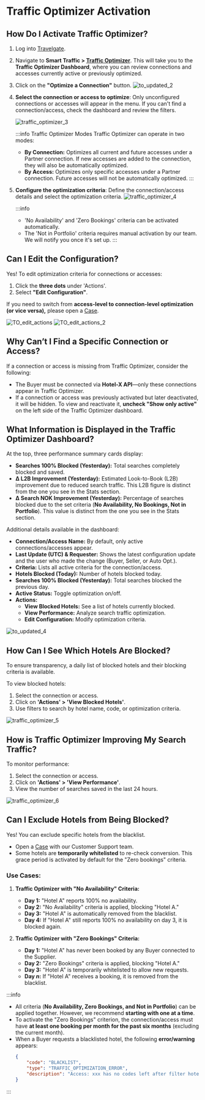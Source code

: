 ﻿---
sidebar_position: 3
---

# Traffic Optimizer Activation

## How Do I Activate Traffic Optimizer?

1. Log into [Travelgate](https://www.travelgate.com/).
2. Navigate to **Smart Traffic > [Traffic Optimizer](https://app.travelgate.com/traffic-optimizer)**. This will take you to the **Traffic Optimizer Dashboard**, where you can review connections and accesses currently active or previously optimized.
3. Click on the **"Optimize a Connection"** button.
   ![to_updated_2](https://storage.travelgate.com/kbase/to_updated_2.jpg)
4. **Select the connection or access to optimize**: Only unconfigured connections or accesses will appear in the menu. If you can't find a connection/access, check the dashboard and review the filters.

   ![traffic_optimizer_3](https://storage.travelgate.com/kbase/traffic_optimizer_3.jpg)

   :::info Traffic Optimizer Modes
   Traffic Optimizer can operate in two modes:
   - **By Connection:** Optimizes all current and future accesses under a Partner connection. If new accesses are added to the connection, they will also be automatically optimized.
   - **By Access:** Optimizes only specific accesses under a Partner connection. Future accesses will not be automatically optimized.
   :::

5. **Configure the optimization criteria**: Define the connection/access details and select the optimization criteria.
   ![traffic_optimizer_4](https://storage.travelgate.com/kbase/traffic_optimizer_4.jpg)

   :::info
   - 'No Availability' and 'Zero Bookings' criteria can be activated automatically.
   - The 'Not in Portfolio' criteria requires manual activation by our team. We will notify you once it's set up.
   :::

## Can I Edit the Configuration?

Yes! To edit optimization criteria for connections or accesses:
1. Click the **three dots** under 'Actions'.
2. Select **"Edit Configuration"**.

If you need to switch from **access-level to connection-level optimization (or vice versa),** please open a [Case](https://app.travelgate.com/support).

![TO_edit_actions](https://storage.travelgate.com/kbase/TO_edit_actions.jpg)
![TO_edit_actions_2](https://storage.travelgate.com/kbase/TO_edit_actions_2.jpg)

## Why Can’t I Find a Specific Connection or Access?

If a connection or access is missing from Traffic Optimizer, consider the following:
- The Buyer must be connected via **Hotel-X API**—only these connections appear in Traffic Optimizer.
- If a connection or access was previously activated but later deactivated, it will be hidden. To view and reactivate it, **uncheck "Show only active"** on the left side of the Traffic Optimizer dashboard.

## What Information is Displayed in the Traffic Optimizer Dashboard?

At the top, three performance summary cards display:

- **Searches 100% Blocked (Yesterday):** Total searches completely blocked and saved.
- **Δ L2B Improvement (Yesterday):** Estimated Look-to-Book (L2B) improvement due to reduced search traffic. This L2B figure is distinct from the one you see in the Stats section.
- **Δ Search NOK Improvement (Yesterday):** Percentage of searches blocked due to the set criteria (**No Availability, No Bookings, Not in Portfolio**). This value is distinct from the one you see in the Stats section.

Additional details available in the dashboard:
- **Connection/Access Name:** By default, only active connections/accesses appear.
- **Last Update (UTC) & Requester:** Shows the latest configuration update and the user who made the change (Buyer, Seller, or Auto Opt.).
- **Criteria:** Lists all active criteria for the connection/access.
- **Hotels Blocked (Today):** Number of hotels blocked today.
- **Searches 100% Blocked (Yesterday):** Total searches blocked the previous day.
- **Active Status:** Toggle optimization on/off.
- **Actions:**
  - **View Blocked Hotels:** See a list of hotels currently blocked.
  - **View Performance:** Analyze search traffic optimization.
  - **Edit Configuration:** Modify optimization criteria.

![to_updated_4](https://storage.travelgate.com/kbase/to_updated_4.jpg)

## How Can I See Which Hotels Are Blocked?

To ensure transparency, a daily list of blocked hotels and their blocking criteria is available.

To view blocked hotels:
1. Select the connection or access.
2. Click on **'Actions' > 'View Blocked Hotels'**.
3. Use filters to search by hotel name, code, or optimization criteria.

![traffic_optimizer_5](https://storage.travelgate.com/kbase/traffic_optimizer_5.jpg)

## How is Traffic Optimizer Improving My Search Traffic?

To monitor performance:
1. Select the connection or access.
2. Click on **'Actions' > 'View Performance'**.
3. View the number of searches saved in the last 24 hours.

![traffic_optimizer_6](https://storage.travelgate.com/kbase/traffic_optimizer_6.jpg)

## Can I Exclude Hotels from Being Blocked?

Yes! You can exclude specific hotels from the blacklist.

- Open a [Case](/kb/tickets/guidelines-for-submitting-a-ticket-to-our-support-team) with our Customer Support team.
- Some hotels are **temporarily whitelisted** to re-check conversion. This grace period is activated by default for the "Zero bookings" criteria.

### Use Cases:

1. **Traffic Optimizer with "No Availability" Criteria:**
   - **Day 1:** "Hotel A" reports 100% no availability.
   - **Day 2:** "No Availability" criteria is applied, blocking "Hotel A."
   - **Day 3:** "Hotel A" is automatically removed from the blacklist.
   - **Day 4:** If "Hotel A" still reports 100% no availability on day 3, it is blocked again.

2. **Traffic Optimizer with "Zero Bookings" Criteria:**
   - **Day 1:** "Hotel A" has never been booked by any Buyer connected to the Supplier.
   - **Day 2:** "Zero Bookings" criteria is applied, blocking "Hotel A."
   - **Day 3:** "Hotel A" is temporarily whitelisted to allow new requests.
   - **Day _n_:** If "Hotel A" receives a booking, it is removed from the blacklist.

:::info
- All criteria (**No Availability, Zero Bookings, and Not in Portfolio**) can be applied together. However, we recommend **starting with one at a time**.
- To activate the "Zero Bookings" criterion, the connection/access must have **at least one booking per month for the past six months** (excluding the current month).
- When a Buyer requests a blacklisted hotel, the following **error/warning** appears:
  ```json
  {
      "code": "BLACKLIST",
      "type": "TRAFFIC_OPTIMIZATION_ERROR",
      "description": "Access: xxx has no codes left after filter hotel codes."
  }
  ```
:::
